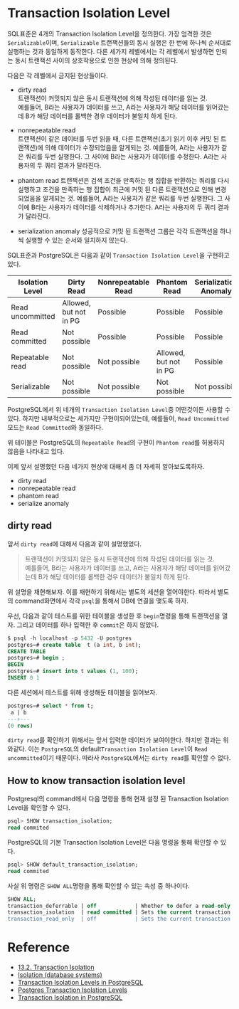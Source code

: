 # Transaction Isolation Level

SQL표준은 4개의 Transaction Isolation Level을 정의한다. 가장 엄격한 것은 `Serializable`이며,  `Serializable` 트랜잭션들의 동시 실행은 한 번에 하나씩 순서대로 실행하는 것과 동일하게 동작한다. 다른 세가지 레벨에서는 각 레벨에서 발생하면 안되는 동시 트랜잭션 사이의 상호작용으로 인한 현상에 의해 정의된다.  

다음은 각 레벨에서 금지된 현상들이다. 

* dirty read  
    트랜잭션이 커밋되지 않은 동시 트랜잭션에 의해 작성된 데이터를 읽는 것.  
    예를들어, B라는 사용자가 데이터를 쓰고, A라는 사용자가 해당 데이터를 읽어갔는데 B가 해당 데이터를 롤백한 경우 데이터가 불일치 하게 된다. 
* nonrepeatable read  
    트랜잭션이 같은 데이터를 두번 읽을 때, 다른 트랜잭션(초기 읽기 이후 커밋 된 트랜잭션)에 의해 데이터가 수정되었음을 알게되는 것.
    예를들어, A라는 사용자가 같은 쿼리를 두번 실행한다. 그 사이에 B라는 사용자가 데이터를 수정한다. A라는 사용자의 두 쿼리 결과가 달라진다. 
* phantom read
    트랜잭션은 검색 조건을 만족하는 행 집합을 반환하는 쿼리를 다시 실행하고 조건을 만족하는 행 집합이 최근에 커밋 된 다른 트랜잭션으로 인해 변경되었음을 알게되는 것.
    예를들어, A라는 사용자가 같은 쿼리를 두번 실행한다. 그 사이에 B라는 사용자가 데이터를 삭제하거나 추가한다. A라는 사용자의 두 쿼리 결과가 달라진다. 

* serialization anomaly
    성공적으로 커밋 된 트랜잭션 그룹은 각각 트랜잭션을 하나씩 실행할 수 있는 순서와 일치하지 않는다. 

SQL표준과 PostgreSQL은 다음과 같이 `Transaction Isolation Level`을 구현하고 있다.  

|Isolation Level|Dirty Read|Nonrepeatable Read|Phantom Read|Serialization Anomaly|
|---------------|----------|----------|----------|----------|
|Read uncommitted|Allowed, but not in PG|Possible|Possible|Possible|
|Read committed|Not possible|Possible|Possible|Possible|
|Repeatable read|Not possible|Not possible|Allowed, but not in PG|Possible|
|Serializable|Not possible|Not possible|Not possible|Not possible|

PostgreSQL에서 위 네개의 `Transaction Isolation Level`중 어떤것이든 사용할 수 있다. 하지만 내부적으로는 세가지만 구현이되어있는데, 예를들어, `Read Uncommitted`모드는 `Read Committed`와 동일하다. 

위 테이블은 PostgreSQL의 `Repeatable Read`의 구현이 `Phantom read`를 허용하지 않음을 나타내고 있다. 

이제 앞서 설명했던 다음 네가지 현상에 대해서 좀 더 자세히 알아보도록하자.  

* dirty read
* nonrepeatable read
* phantom read
* serialize anomaly

## dirty read

앞서 `dirty read`에 대해서 다음과 같이 설명했었다. 

>트랜잭션이 커밋되지 않은 동시 트랜잭션에 의해 작성된 데이터를 읽는 것.  
예를들어, B라는 사용자가 데이터를 쓰고, A라는 사용자가 해당 데이터를 읽어갔는데 B가 해당 데이터를 롤백한 경우 데이터가 불일치 하게 된다.

위 설명을 재현해보자. 이를 재현하기 위해서는 별도의 세션을 열어야한다. 따라서 별도의 command화면에서 각각 `psql`을 통해서 DB에 연결을 맺도록 하자.  

우선, 다음과 같이 테스트를 위한 테이블을 생성한 후 `begin`명령을 통해 트랜잭션을 열자. 그리고 데이터를 하나 입력한 후 `commit`은 하지 않았다. 

```sql
$ psql -h localhost -p 5432 -U postgres
postgres=# create table  t (a int, b int);
CREATE TABLE
postgres=# begin ;
BEGIN
postgres=# insert into t values (1, 100);
INSERT 0 1
```

다른 세션에서 테스트를 위해 생성해둔 테이블을 읽어보자. 

```sql
postgres=# select * from t;
 a | b
---+---
(0 rows)
```

`dirty read`를 확인하기 위해서는 앞서 입력한 데이터가 보여야한다. 하지만 결과는 위와같다. 이는 `PostgreSQL`의 default`Transaction Isolation Level`이 `Read uncommitted`이기 때문이다. 따라사 `PostgreSQL`에서는 `dirty read`를 확인할 수 없다.  


## How to know transaction isolation level

Postgresql의 command에서 다음 명령을 통해 현재 설정 된 Transaction Isolation Level을 확인할 수 있다. 

```sql
psql> SHOW transaction_isolation;   
read commited
```

PostgreSQL의 기본 Transaction Isolation Level은 다음 명령을 통해 확인할 수 있다. 

```sql
psql> SHOW default_transaction_isolation;
read commited
```

사실 위 명령은 `SHOW ALL`명령을 통해 확인할 수 있는 속성 중 하나이다. 

```sql
SHOW ALL;  
transaction_deferrable | off            | Whether to defer a read-only serializable transaction until it can be executed with no possible serialization failures.  
transaction_isolation  | read committed | Sets the current transaction's isolation level.  
transaction_read_only  | off            | Sets the current transaction's read-only status.  
```

# Reference

* [13.2. Transaction Isolation](https://www.postgresql.org/docs/11/transaction-iso.html)
* [Isolation (database systems)](https://en.wikipedia.org/wiki/Isolation_%28database_systems%29#Non-repeatable_reads)
* [Transaction Isolation Levels in PostgreSQL](http://shiroyasha.io/transaction-isolation-levels-in-postgresql.html)
* [Postgres Transaction Isolation Levels](https://malisper.me/postgres-transaction-isolation-levels/)
* [Transaction Isolation in PostgreSQL](https://pgdash.io/blog/postgres-transactions.html)